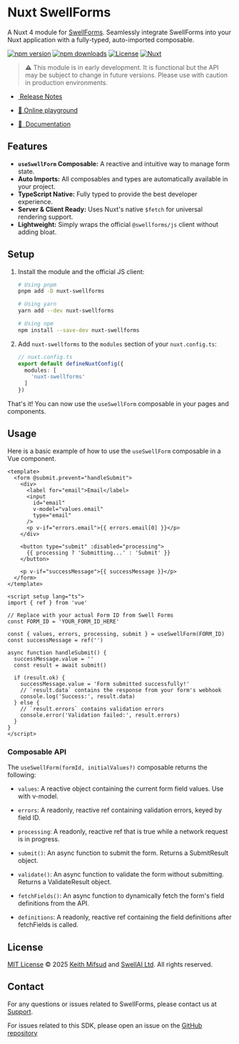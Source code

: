 # Nuxt SwellForms

A Nuxt 4 module for [SwellForms](https://swellforms.com). Seamlessly integrate SwellForms into your Nuxt application
with a fully-typed, auto-imported composable.

[![npm version][npm-version-src]][npm-version-href]
[![npm downloads][npm-downloads-src]][npm-downloads-href]
[![License][license-src]][license-href]
[![Nuxt][nuxt-src]][nuxt-href]

> ⚠
> This module is in early development. It is functional but the API may be subject to change in future versions. Please
> use with caution in production environments.


- [&nbsp;Release Notes](/CHANGELOG.md)

- [🏀 Online playground](https://stackblitz.com/github/SwellForms/nuxt-swellforms?file=playground%2Fapp.vue)
- [📖 &nbsp;Documentation](https://swellforms.com/learn)

## Features

- **`useSwellForm` Composable:** A reactive and intuitive way to manage form state.
- **Auto Imports:** All composables and types are automatically available in your project.
- **TypeScript Native:** Fully typed to provide the best developer experience.
- **Server & Client Ready:** Uses Nuxt's native `$fetch` for universal rendering support.
- **Lightweight:** Simply wraps the official `@swellforms/js` client without adding bloat.

## Setup

1.  Install the module and the official JS client:

    ```bash
    # Using pnpm
    pnpm add -D nuxt-swellforms

    # Using yarn
    yarn add --dev nuxt-swellforms

    # Using npm
    npm install --save-dev nuxt-swellforms
    ```

2.  Add `nuxt-swellforms` to the `modules` section of your `nuxt.config.ts`:

    ```ts
    // nuxt.config.ts
    export default defineNuxtConfig({
      modules: [
        'nuxt-swellforms'
      ]
    })
    ```

That's it! You can now use the `useSwellForm` composable in your pages and components.

## Usage

Here is a basic example of how to use the `useSwellForm` composable in a Vue component.

```vue
<template>
  <form @submit.prevent="handleSubmit">
    <div>
      <label for="email">Email</label>
      <input 
        id="email"
        v-model="values.email" 
        type="email"
      />
      <p v-if="errors.email">{{ errors.email[0] }}</p>
    </div>

    <button type="submit" :disabled="processing">
      {{ processing ? 'Submitting...' : 'Submit' }}
    </button>

    <p v-if="successMessage">{{ successMessage }}</p>
  </form>
</template>

<script setup lang="ts">
import { ref } from 'vue'

// Replace with your actual Form ID from Swell Forms
const FORM_ID = 'YOUR_FORM_ID_HERE' 

const { values, errors, processing, submit } = useSwellForm(FORM_ID)
const successMessage = ref('')

async function handleSubmit() {
  successMessage.value = ''
  const result = await submit()

  if (result.ok) {
    successMessage.value = 'Form submitted successfully!'
    // `result.data` contains the response from your form's webhook
    console.log('Success:', result.data) 
  } else {
    // `result.errors` contains validation errors
    console.error('Validation failed:', result.errors)
  }
}
</script>
```

### Composable API
The `useSwellForm(formId, initialValues?)` composable returns the following:

- `values`: A reactive object containing the current form field values. Use with v-model.

- `errors`: A readonly, reactive ref containing validation errors, keyed by field ID.

- `processing`: A readonly, reactive ref that is true while a network request is in progress.

- `submit()`: An async function to submit the form. Returns a SubmitResult object.

- `validate()`: An async function to validate the form without submitting. Returns a ValidateResult object.

- `fetchFields()`: An async function to dynamically fetch the form's field definitions from the API.

- `definitions`: A readonly, reactive ref containing the field definitions after fetchFields is called.
## License
[MIT License](./LICENSE) © 2025 [Keith Mifsud](https://keith-mifsud.me) and [SwellAI Ltd](https://swellai.ltd). All rights reserved.


## Contact
For any questions or issues related to SwellForms, please contact us at [Support](mailto:support@swellforms.com).

For issues related to this SDK, please open an issue on the [GitHub repository](https://github.com/SwellForms/nuxt-swellforms)


<!-- Badges -->
[npm-version-src]: https://img.shields.io/npm/v/nuxt-swellforms/latest.svg
[npm-version-href]: https://npmjs.com/package/nuxt-swellforms
[npm-downloads-src]: https://img.shields.io/npm/dm/nuxt-swellforms.svg
[npm-downloads-href]: https://npmjs.com/package/nuxt-swellforms
[license-src]: https://img.shields.io/npm/l/nuxt-swellforms.svg
[license-href]: https://npmjs.com/package/nuxt-swellforms
[nuxt-src]: https://img.shields.io/badge/Nuxt-00DC82?logo=nuxt.js
[nuxt-href]: https://nuxt.com
